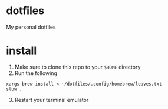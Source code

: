 # dotfiles
My personal dotfiles

# install

1. Make sure to clone this repo to your `$HOME` directory
2. Run the following
```
xargs brew install < ~/dotfiles/.config/homebrew/leaves.txt
stow .
```
3. Restart your terminal emulator
